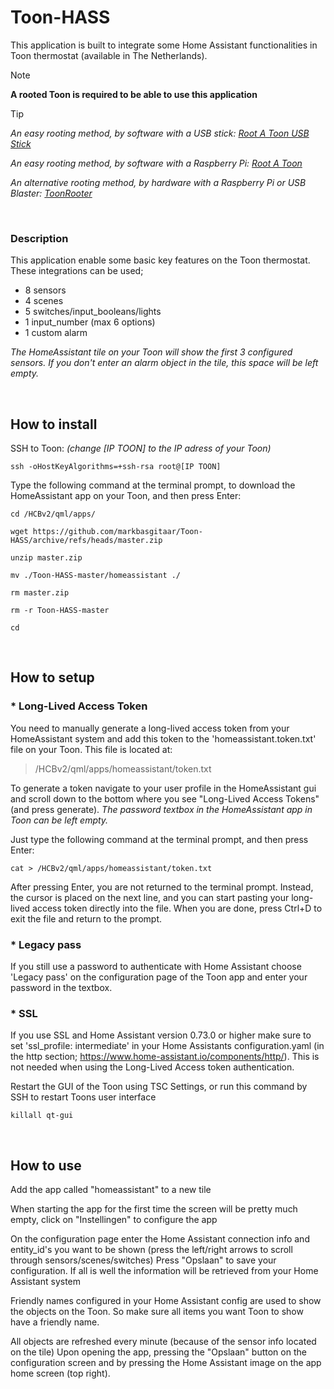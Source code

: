 # Toon-HASS

This application is built to integrate some Home Assistant functionalities in Toon thermostat (available in The Netherlands).

> [!NOTE]
>**A rooted Toon is required to be able to use this application**

>[!TIP]
>*An easy rooting method, by software with a USB stick: [Root A Toon USB Stick](https://github.com/ToonSoftwareCollective/Root-A-Toon-USB-Stick)*
>
>*An easy rooting method, by software with a Raspberry Pi: [Root A Toon](https://github.com/ToonSoftwareCollective/Root-A-Toon)*
>
>*An alternative rooting method, by hardware with a Raspberry Pi or USB Blaster: [ToonRooter](https://github.com/martenjacobs/ToonRooter)*

<br>

### Description

This application enable some basic key features on the Toon thermostat.  
These integrations can be used;

* 8 sensors
* 4 scenes
* 5 switches/input_booleans/lights
* 1 input_number (max 6 options)
* 1 custom alarm


 *The HomeAssistant tile on your Toon will show the first 3 configured sensors. If you don't enter an alarm object in the tile, this space will be left empty.*

<br>

## How to install

SSH to Toon:
    *(change [IP TOON] to the IP adress of your Toon)*

```
ssh -oHostKeyAlgorithms=+ssh-rsa root@[IP TOON]
```


Type the following command at the terminal prompt, to download the HomeAssistant app on your Toon, and then press Enter:
```
cd /HCBv2/qml/apps/
```
```
wget https://github.com/markbasgitaar/Toon-HASS/archive/refs/heads/master.zip
```
```
unzip master.zip
```
```
mv ./Toon-HASS-master/homeassistant ./
```
```
rm master.zip
```
```
rm -r Toon-HASS-master
```
```
cd
```

<br>

## How to setup

### * Long-Lived Access Token
You need to manually generate a long-lived access token from your HomeAssistant system and add this token to the 'homeassistant.token.txt' file on your Toon. 
This file is located at: 
> /HCBv2/qml/apps/homeassistant/token.txt

To generate a token navigate to your user profile in the HomeAssistant gui and scroll down to the bottom where you see "Long-Lived Access Tokens" (and press generate). 
*The password textbox in the HomeAssistant app in Toon can be left empty.*

Just type the following command at the terminal prompt, and then press Enter:
```
cat > /HCBv2/qml/apps/homeassistant/token.txt
```

After pressing Enter, you are not returned to the terminal prompt. Instead, the cursor is placed on the next line, and you can start pasting your long-lived access token directly into the file. 
When you are done, press Ctrl+D to exit the file and return to the prompt.

### * Legacy pass
If you still use a password to authenticate with Home Assistant choose 'Legacy pass' on the configuration page of the Toon app and enter your password in the textbox.

### * SSL
If you use SSL and Home Assistant version 0.73.0 or higher make sure to set 'ssl_profile: intermediate' in your Home Assistants configuration.yaml 
(in the http section; https://www.home-assistant.io/components/http/). This is not needed when using the Long-Lived Access token authentication.


Restart the GUI of the Toon using TSC Settings, or run this command by SSH to restart Toons user interface

```
killall qt-gui
```

<br>

## How to use

Add the app called "homeassistant" to a new tile

When starting the app for the first time the screen will be pretty much empty, click on "Instellingen" to configure the app
    
On the configuration page enter the Home Assistant connection info and entity_id's you want to be shown (press the left/right arrows to scroll through sensors/scenes/switches)
Press "Opslaan" to save your configuration. If all is well the information will be retrieved from your Home Assistant system

Friendly names configured in your Home Assistant config are used to show the objects on the Toon. So make sure all items you want Toon to show have a friendly name.

All objects are refreshed every minute (because of the sensor info located on the tile)
Upon opening the app, pressing the "Opslaan" button on the configuration screen and by pressing the Home Assistant image on the app home screen (top right).

